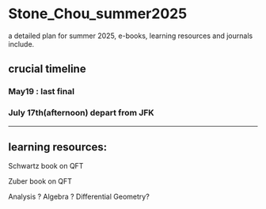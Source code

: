 # Stone_Chou_summer2025
a detailed plan for summer 2025, e-books, learning resources and journals include.

## crucial timeline ##
### May19 : last final ###
### July 17th(afternoon) depart from JFK ###



---------------------------------------------------------------------------------------------
## learning resources:
 Schwartz book on QFT  
 
 Zuber book on QFT  
 
 Analysis ? Algebra ? Differential Geometry?
